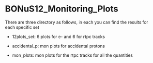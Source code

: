 # BONuS12_Monitoring_Plots
There are three directory as follows, in each you can find the results for each 
specific set

- 12plots_set: 6 plots for e- and 6 for rtpc tracks  

- accidental_p: mon plots for accidental protons  

- mon_plots: mon plots for the rtpc tracks for all the quantities 
